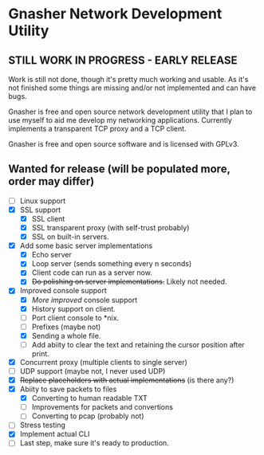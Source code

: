 # Gnasher Network Development Utility

## STILL WORK IN PROGRESS - EARLY RELEASE
Work is still not done, though it's pretty much working and usable. As it's not finished some things are missing and/or not implemented and can have bugs.

Gnasher is free and open source network development utility that I plan to use myself to aid me develop my networking applications. 
Currently implements a transparent TCP proxy and a TCP client.

Gnasher is free and open source software and is licensed with GPLv3.

## Wanted for release (will be populated more, order may differ)
- [ ] Linux support
- [x] SSL support
	- [x] SSL client
	- [x] SSL transparent proxy (with self-trust probably)
	- [x] SSL on built-in servers.
- [x] Add some basic server implementations
	- [x] Echo server
	- [x] Loop server (sends something every n seconds)
	- [x] Client code can run as a server now.
	- [x] ~~Do polishing on server implementations.~~ Likely not needed.
- [x] Improved console support
	- [x] *More improved* console support
	- [x] History support on client.
	- [ ] Port client console to \*nix.
	- [ ] Prefixes (maybe not)
	- [x] Sending a whole file.
	- [ ] Add abiity to clear the text and retaining the cursor position after print.
- [x] Concurrent proxy (multiple clients to single server)
- [ ] UDP support (maybe not, I never used UDP)
- [x] ~~Replace placeholders with actual implementations~~ (is there any?)
- [x] Abiity to save packets to files
	- [x] Converting to human readable TXT
	- [ ] Improvements for packets and convertions
	- [ ] Converting to pcap (probably not)
- [ ] Stress testing
- [x] Implement actual CLI 
- [ ] Last step, make sure it's ready to production.